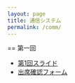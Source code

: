 ```yaml
---
layout: page
title: 通信システム
permalink: /comm/
---
```


== 第一回
- [第1回スライド](https://sistkanri-my.sharepoint.com/:b:/g/personal/kato_takekazu_sist_ac_jp/EfafXokjl2dMvLGc5LF8pgUBY5W7ThpLcbeasA_UGPrqnA?e=Xfnzme)
- [出席確認フォーム](https://forms.office.com/Pages/ResponsePage.aspx?id=Bb0r1yPrmEGObOE4I--qiL3AwmjfDxFIrqAgK5N_uoVUM1k0MklQVEJaV0Y1RVZVTk9JUFUwU0JDSi4u)
